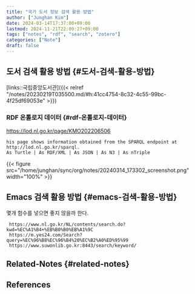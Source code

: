 ```yaml
---
title: "국가 도서 정보 검색 활용 방법"
author: ["Junghan Kim"]
date: 2024-03-14T17:37:00+09:00
lastmod: 2024-11-21T22:09:27+09:00
tags: ["notes", "rdf", "search", "zotero"]
categories: ["Note"]
draft: false
---
```


## 도서 검색 활용 방법 {#도서-검색-활용-방법}

[links::국립중앙도서관]({{< relref "/notes/20230219T035500.md/#h:41cc4754-8c32-4c55-99bc-4f25df69053e" >}})


### RDF 온톨로지 데이터 {#rdf-온톨로지-데이터}

<https://lod.nl.go.kr/page/KMO202206506>

```text
his page shows information obtained from the SPARQL endpoint at http://lod.nl.go.kr/sparql.
As Turtle | As RDF/XML | As JSON | As N3 | As nTriple
```

{{< figure src="/home/junghan/sync/org/notes/20240314_173302_screenshot.png" width="100%" >}}


## Emacs 검색 활용 방법 {#emacs-검색-활용-방법}

몇개 함수를 넣으면 좋지 않을까 한다.

```text
 https://www.nl.go.kr/NL/contents/search.do?kwd=%EC%A1%B4+%EB%B0%B0%EB%A1%9C
 https://m.yes24.com/Search?query=%EC%96%B8%EC%96%B4%20%EC%B2%A0%ED%95%99
 https://www.suwonlib.go.kr:8443/search/keyword/

```


## Related-Notes {#related-notes}

## References

<style>.csl-entry{text-indent: -1.5em; margin-left: 1.5em;}</style><div class="csl-bib-body">
</div>
